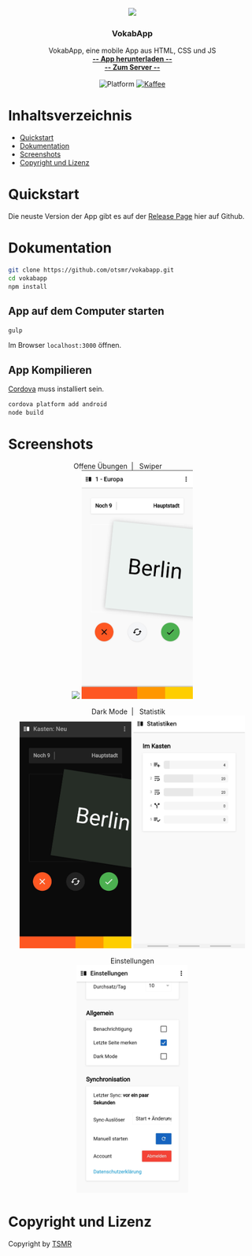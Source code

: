 <p align="center">
  <a href="https://vokabapp.oproj.de/">
    <img src="https://vokabapp.oproj.de/logo.png" width="150">
  </a>
</p>

<h3 align="center">VokabApp</h3>

<p align="center">
    VokabApp, eine mobile App aus HTML, CSS und JS
    <br>
    <a href="https://vokabapp.oproj.de/"><strong>-- App herunterladen --</strong></a><br>
    <a href="https://github.com/otsmr/vokabapp-server"><strong>-- Zum Server --</strong></a>
    <br>
    <br>
    <img src="https://img.shields.io/badge/platform-android%20%7C%20ios%20%7C%20web%20%7C%20windows%20%7C%20linux%20%7C%20mac-%23097aba" alt="Platform">
    <a href="https://paypal.me/otsmr"><img src="https://img.shields.io/badge/PayPal-Kaffee spendieren-%23097aba" alt="Kaffee"></a>
</p>



# Inhaltsverzeichnis
* <a href="#quickstart">Quickstart</a>
* <a href="#dokumentation">Dokumentation</a>
* <a href="#screenshots">Screenshots</a>
* <a href="#copyright-und-lizenz">Copyright und Lizenz</a>

# Quickstart

Die neuste Version der App gibt es auf der [Release Page](https://github.com/otsmr/vokabapp/releases) hier auf Github.

# Dokumentation

```bash
git clone https://github.com/otsmr/vokabapp.git
cd vokabapp
npm install
```

## App auf dem Computer starten

```bash
gulp
```
Im Browser `localhost:3000` öffnen.


## App Kompilieren

[Cordova](https://cordova.apache.org/) muss installiert sein.

```bash
cordova platform add android
node build
```

# Screenshots

<p align="center">
  Offene Übungen&nbsp;&nbsp;|&nbsp;&nbsp;&nbsp;Swiper&nbsp;&nbsp;&nbsp;&nbsp;&nbsp;&nbsp;&nbsp;&nbsp;&nbsp;&nbsp;&nbsp;&nbsp;&nbsp;&nbsp;&nbsp;<br>
  <img src="Docs/Screenshots/01 - Offene Übungen.jpg" width="45%" style="max-width: 300px;">
  <img src="Docs/Screenshots/02 - Swiper.jpg" width="45%" style="max-width: 300px;">
</p>
<p align="center">
  Dark Mode&nbsp;&nbsp;|&nbsp;&nbsp;&nbsp;Statistik&nbsp;&nbsp;&nbsp;&nbsp;<br>
  <img src="Docs/Screenshots/03 - Dark Mode.jpg" width="45%" style="max-width: 300px;">
  <img src="Docs/Screenshots/04 - Statistik.jpg" width="45%" style="max-width: 300px;">
</p>
<p align="center">
  Einstellungen<br>
  <img src="Docs/Screenshots/05 - Einstellungen.jpg" width="45%" style="max-width: 300px;">
</p>



# Copyright und Lizenz
Copyright by <a href="https://tsmr.eu">TSMR</a>